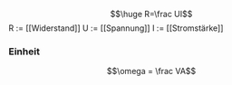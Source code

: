 $$\huge R=\frac UI$$
R := [[Widerstand]]
U := [[Spannung]]
I := [[Stromstärke]]
### Einheit
$$\omega = \frac VA$$
